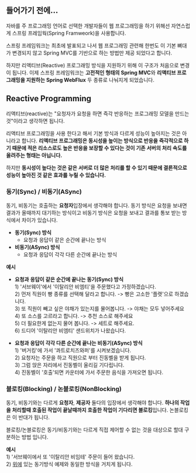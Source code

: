 ## 들어가기 전에...
자바를 주 프로그래밍 언어로 선택한 개발자들이 웹 프로그래밍을 하기 위해선 자연스럽게 스프링 프레임웍(Spring Framweork)을 사용합니다.

스프링 프레임워크는 최초에 발표되고 나서 웹 프로그래밍 관련해 한번도 이 기본 뼈대가 변경되지 않고 Spring MVC를 기반으로 하는 방법만 제공 되었다고 합니다.

하지만 리액티브(Reactive) 프로그래밍 방식을 지원하기 위해 이 구조가 처음으로 변경이 됩니다. 이제 스프링 프레임워크는 **고전적인 형태의 Spring MVC**와 **리액티브 프로그래밍을 지원하는 Spring WebFlux** 두 종류로 나눠지게 되었습니다.

## Reactive Programming
리액티브(reactive)는 "요청자가 요청을 하면 즉각 반응하는 프로그래밍 모델을 만드는 것"이라고 생각하면 됩니다.

리액티브 프로그래밍을 사용 한다고 해서 기본 방식과 다르게 성능이 높아지는 것은 아니라고 합니다. **리액티브 프로그래밍은 동시성을 높이는 방식으로
 반응을 즉각적으로 하기 때문에 적은 리소스로도 높은 반응을 보장할 수 있다는 것이 기존 서버의 처리 속도를 올려주는 형태는 아닙니다.**

하지만 **동시성이 높다는 것은 같은 서버로 더 많은 처리를 할 수 있기 때문에 결론적으로 성능이 높아진 것 같은 효과를 누릴 수 있습니다.**

### 동기(Sync) / 비동기(ASync)
동기, 비동기는 호출하는 **요청자**입장에서 생각해야 합니다. 동기 방식은 요청을 보내면 결과가 올때까지 대기하는 방식이고 비동기 방식은 요청을 보내고 결과를 통보 받는 방식에서 차이가 있습니다.
- **동기(Sync) 방식**
  - 요청과 응답이 같은 순간에 끝나는 방식
- **비동기(ASync) 방식**
  - 요청과 응답이 각각 다른 순간에 끝나는 방식

**예시**
- **요청과 응답이 같은 순간에 끝나는 동기(Sync) 방식**
<br>1) '서브웨이'에서 '이탈리안 비엠티'을 주문했다고 가정하겠습니다.
<br>2) 먼저 직원이 빵 종류를 선택해 달라고 합니다. -> 빵은 고소한 '플랫'으로 하겠습니다.
<br>3) 또 직원이 빼고 싶은 야채가 있는지를 물어봅니다. -> 야채는 모두 넣어주세요
<br>4) 또 소스를 고르라고 합니다. -> 추천 소스로 해주세요
<br>5) 더 필요한게 없는지 물어 봅니다. -> 세트로 해주세요.
<br>6) 드디어 '이탈리안 비엠티' 샌드위치가 나왔습니다.

- **요청과 응답이 각각 다른 순간에 끝나는 비동기(ASync) 방식**
<br>1) '버거킹'에 가서 '콰트로치즈와퍼'를 시켜보겠습니다.
<br>2) 요청자는 주문을 하고 직원으로 부터 진동벨을 받게 됩니다.
<br>3) 그럼 앉은 자리에서 진동벨이 울리길 기다립니다.
<br>4) 진동벨이 '호출'되면 카운터에 가서 주문한 음식을 가져오면 됩니다.

### 블로킹(Blocking) / 논블로킹(NonBlocking)
동기, 비동기와는 다르게 **요청자**, **제공자** 둘다의 입장에서 생각해야 합니다. **하나의 작업을 처리할때 호출된 작업이 끝날때까지 호출한 작업이 기다리면 블로킹**입니다. 논블로킹은 이 반대가 됩니다.

블로킹/논블로킹은 동기/비동기와는 다르게 직접 제어할 수 없는 것을 대상으로 할대 구분하는 방법 입니다.

**예시**
<br>1) '서브웨이에서 또 '이탈리안 비임테' 주문이 들어 왔습니다.
<br>2) [위에](#sync--async) 있는 동기방식 예제와 동일한 방식을 거치게 됩니다.
<br>
<br>
<br>




